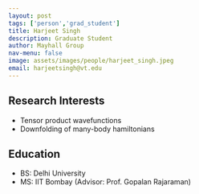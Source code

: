 ```yaml
---
layout: post 
tags: ['person','grad_student']
title: Harjeet Singh 
description: Graduate Student 
author: Mayhall Group 
nav-menu: false 
image: assets/images/people/harjeet_singh.jpeg
email: harjeetsingh@vt.edu
---
```

## Research Interests
- Tensor product wavefunctions
- Downfolding of many-body hamiltonians

## Education
- BS: Delhi University 
- MS: IIT Bombay (Advisor: Prof. Gopalan Rajaraman) 